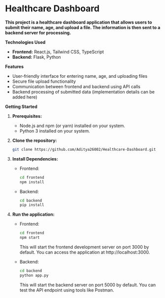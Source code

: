 # Healthcare Dashboard

**This project is a healthcare dashboard application that allows users to submit their name, age, and upload a file. The information is then sent to a backend server for processing.**

**Technologies Used**

- **Frontend:** React.js, Tailwind CSS, TypeScript
- **Backend:** Flask, Python

**Features**

- User-friendly interface for entering name, age, and uploading files
- Secure file upload functionality
- Communication between frontend and backend using API calls
- Backend processing of submitted data (implementation details can be added here)

**Getting Started**

1.  **Prerequisites:**

    - Node.js and npm (or yarn) installed on your system.
    - Python 3 installed on your system.

2.  **Clone the repository:**

    ```bash
    git clone https://github.com/Aditya26002/Healthcare-Dashboard.git
    ```

3.  **Install Dependencies:**

    - Frontend:

      ```bash
      cd frontend
      npm install
      ```

    - Backend:

      ```bash
      cd backend
      pip install
      ```

4.  **Run the application:**

    - Frontend:

      ```bash
      cd frontend
      npm start
      ```

      This will start the frontend development server on port 3000 by default. You can access the application at http://localhost:3000.

    - Backend:

      ```bash
      cd backend
      python app.py
      ```

      This will start the backend server on port 5000 by default. You can test the API endpoint using tools like Postman.
